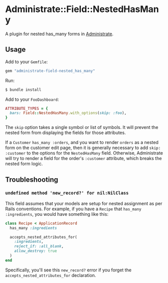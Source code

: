 # Administrate::Field::NestedHasMany

A plugin for nested has_many forms in [Administrate].

[Administrate]: https://github.com/thoughtbot/administrate

## Usage

Add to your `Gemfile`:

```ruby
gem "administrate-field-nested_has_many"
```

Run:

```bash
$ bundle install
```

Add to your `FooDashboard`:

```ruby
ATTRIBUTE_TYPES = {
  bars: Field::NestedHasMany.with_options(skip: :foo),
}
```

The `skip` option takes a single symbol or list of symbols.
It will prevent the nested form from displaying the fields for those attributes.

If a `Customer` `has_many :orders`,
and you want to render `orders` as a nested form on the customer edit page,
then it is generally necessary to add `skip: :customer` to the options
for the `NestedHasMany` field.
Otherwise, Administrate will try to render a field
for the order's `:customer` attribute,
which breaks the nested form logic.

## Troubleshooting

### `undefined method 'new_record?' for nil:NilClass`

This field assumes that your models are setup for nested assignment as per
Rails conventions. For example, if you have a `Recipe` that
`has_many :ingredients`, you would have something like this:

```ruby
class Recipe < ApplicationRecord
  has_many :ingredients

  accepts_nested_attributes_for(
    :ingredients,
    reject_if: :all_blank,
    allow_destroy: true
  )
end
```

Specifically, you'll see this `new_record?` error if you forget the
`accepts_nested_attributes_for` declaration.
